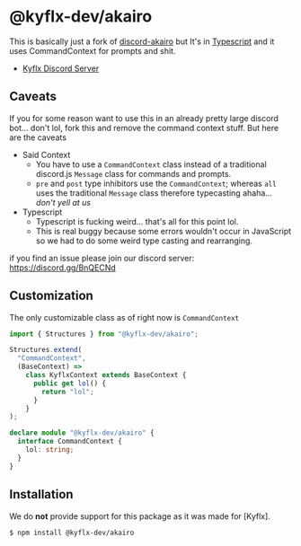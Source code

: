 # @kyflx-dev/akairo

This is basically just a fork of [discord-akairo](https://github.com/discord-akairo/discord-akairo) but It's in [Typescript](https://www.typescriptlang.org) and it uses CommandContext for prompts and shit.

- [Kyflx Discord Server](https://discord.gg/BnQECNd)

## Caveats

If you for some reason want to use this in an already pretty large discord bot... don't lol, fork this and remove the command context stuff. But here are the caveats

- Said Context
  - You have to use a `CommandContext` class instead of a traditional discord.js `Message` class for commands and prompts.
  - `pre` and `post` type inhibitors use the `CommandContext`; whereas `all` uses the traditional `Message` class therefore typecasting ahaha... *don't yell at us*
- Typescript
  - Typescript is fucking weird... that's all for this point lol.
  - This is real buggy because some errors wouldn't occur in JavaScript so we had to do some weird type casting and rearranging.

if you find an issue please join our discord server: https://discord.gg/BnQECNd

## Customization

The only customizable class as of right now is `CommandContext`

```ts
import { Structures } from "@kyflx-dev/akairo";

Structures.extend(
  "CommandContext",
  (BaseContext) =>
    class KyflxContext extends BaseContext {
      public get lol() {
        return "lol";
      }
    }
);

declare module "@kyflx-dev/akairo" {
  interface CommandContext {
    lol: string;
  }
}

```

## Installation

We do **not** provide support for this package as it was made for [Kyflx].

```bash
$ npm install @kyflx-dev/akairo
```
